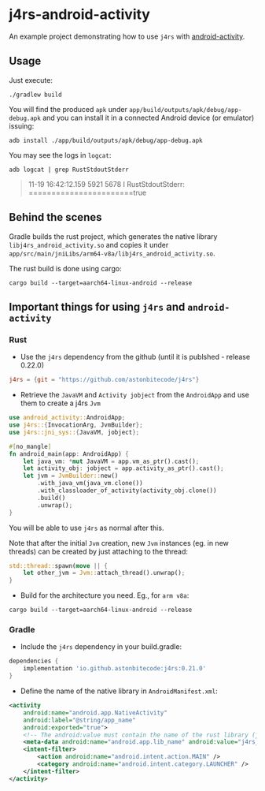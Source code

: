 # j4rs-android-activity
An example project demonstrating how to use `j4rs` with [android-activity](https://crates.io/crates/android-activity).

## Usage

Just execute:

```
./gradlew build
```

You will find the produced `apk` under `app/build/outputs/apk/debug/app-debug.apk` and you can install it in a connected Android device (or emulator) issuing:

```
adb install ./app/build/outputs/apk/debug/app-debug.apk
```

You may see the logs in `logcat`:

```
adb logcat | grep RustStdoutStderr
```

> 11-19 16:42:12.159 5921 5678 I RustStdoutStderr: =======================true


## Behind the scenes
Gradle builds the rust project, which generates the native library `libj4rs_android_activity.so` and copies it under `app/src/main/jniLibs/arm64-v8a/libj4rs_android_activity.so`. 

The rust build is done using cargo:

```
cargo build --target=aarch64-linux-android --release
```

## Important things for using `j4rs` and `android-activity`

### Rust

* Use the `j4rs` dependency from the github (until it is publshed - release 0.22.0)
```toml
j4rs = {git = "https://github.com/astonbitecode/j4rs"}
```

* Retrieve the `JavaVM` and `Activity jobject` from the `AndroidApp` and use them to create a j4rs `Jvm`
```rust
use android_activity::AndroidApp;
use j4rs::{InvocationArg, JvmBuilder};
use j4rs::jni_sys::{JavaVM, jobject};

#[no_mangle]
fn android_main(app: AndroidApp) {
    let java_vm: *mut JavaVM = app.vm_as_ptr().cast();
    let activity_obj: jobject = app.activity_as_ptr().cast();
    let jvm = JvmBuilder::new()
        .with_java_vm(java_vm.clone())
        .with_classloader_of_activity(activity_obj.clone())
        .build()
        .unwrap();
}
```

You will be able to use `j4rs` as normal after this.

Note that after the initial `Jvm` creation, new `Jvm` instances (eg. in new threads) can be created by just attaching to the thread:

```rust
std::thread::spawn(move || {
    let other_jvm = Jvm::attach_thread().unwrap();
}
```

* Build for the architecture you need. Eg., for `arm v8a`:

```
cargo build --target=aarch64-linux-android --release
```

### Gradle

* Include the `j4rs` dependency in your build.gradle:

```gradle
dependencies {
    implementation 'io.github.astonbitecode:j4rs:0.21.0'
}
```

* Define the name of the native library in `AndroidManifest.xml`:

```xml
<activity
    android:name="android.app.NativeActivity"
    android:label="@string/app_name"
    android:exported="true">
    <!-- The android:value must contain the name of the rust library (j4rs_android_activity for this example) -->
    <meta-data android:name="android.app.lib_name" android:value="j4rs_android_activity" />
    <intent-filter>
        <action android:name="android.intent.action.MAIN" />
        <category android:name="android.intent.category.LAUNCHER" />
    </intent-filter>
</activity>
```

